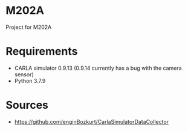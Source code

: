 # M202A
Project for M202A

# Requirements
- CARLA simulator 0.9.13 (0.9.14 currently has a bug with the camera sensor)
- Python 3.7.9

# Sources
- https://github.com/enginBozkurt/CarlaSimulatorDataCollector